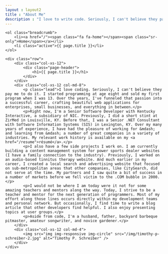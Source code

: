 ```yaml
---
layout : layout2
title : "About Me"
description : "I love to write code. Seriously, I can't believe they pay me to do it. I craft beautiful web applications for enterprises, small businesses, and everything in between."
---
```


<div id="main-container" class="container">

	<ol class="breadcrumb">
		<li><a href="/"><span class="fa fa-home"></span><span class="sr-only">Home</span></a></li>
		<li class="active">{{ page.title }}</li>
	</ol>

	<div class="row">
		<div class="col-xs-12">
			<div class="page-header">
				<h1>{{ page.title }}</h1>
			</div>
		</div>
		<div class="col-xs-12 col-md-8">
			<p class="lead">I love coding. Seriously, I can't believe they pay me to do it. I started programming at age eight and sold my first program when I was 13. Over the years, I've funneled that passion into a successful career, crafting beautiful web applications for enterprises, small businesses, and everything in between.</p>
			<p>Right now, I'm a Senior Software Developer with Kentucky Interactive, a subsidiary of NIC. Previously, I did a short stint at ZirMed in Louisville, KY. Before that, I was a Senior .NET Consultant with Software Information Systems (SIS) in Lexington, KY. Over my many years of experience, I have had the pleasure of working for &mdash; and learning from &mdash; a number of great companies in a variety of industries. My relevant work history is available on my <a href="/resume">résumé</a>.</p>
			<p>I also have a few side projects I work on. I am currently building a content management system for power sports dealer websites (I have a family connection to the industry). Previously, I worked on an audio-based tinnitus therapy website. And much earlier in my career, I created a local search and advertising website that focused on sub-metropolitan areas that other companies, like CitySearch, did not serve at the time. My partners and I saw quite a bit of success in a number of markets before we fell victim to the .COM bubble in 2000.</p> 
			<p>I would not be where I am today were it not for some amazing teachers and mentors along the way. Today, I strive to be a teacher and mentor for the next generation of programmers. Most of my effort along those lines occurs directly within my development teams and personal network. But occasionally, I find time to write a blog article that other developers find helpful. I also enjoy presenting topics at user groups.</p>
			<p>Aside from code, I'm a husband, father, backyard barbeque pitmaster, amateur songwriter, and novice gardener.</p>
		</div>
		<div class="col-xs-12 col-md-4">
			<img src="img img-responsive img-circle" src="/img/timothy-p-schreiber-2.jpg" alt="Timothy P. Schreiber" />
		</div>
	</div>

</div>